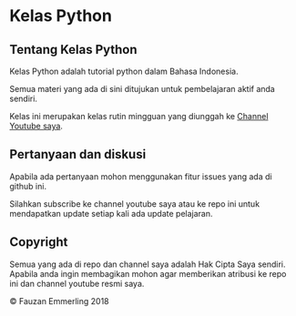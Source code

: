 # Kelas Python

## Tentang Kelas Python

Kelas Python adalah tutorial python dalam Bahasa Indonesia.

Semua materi yang ada di sini ditujukan untuk pembelajaran aktif anda sendiri.

Kelas ini merupakan kelas rutin mingguan yang diunggah ke [Channel Youtube saya](https://www.youtube.com/channel/UCdQ2Hvo1GE-Iuw-Ma3l-6eg "Channel Youtube saya").

## Pertanyaan dan diskusi

Apabila ada pertanyaan mohon menggunakan fitur issues yang ada di github ini.

Silahkan subscribe ke channel youtube saya atau ke repo ini untuk mendapatkan update setiap kali ada update pelajaran.

## Copyright

Semua yang ada di repo dan channel saya adalah Hak Cipta Saya sendiri.
Apabila anda ingin membagikan mohon agar memberikan atribusi ke repo ini dan channel youtube resmi saya.

&copy; Fauzan Emmerling 2018
